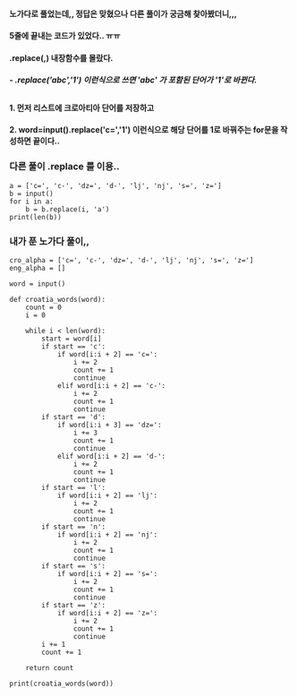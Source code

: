 #### 노가다로 풀었는데,, 정답은 맞혔으나 다른 풀이가 궁금해 찾아봤더니,,,
#### 5줄에 끝내는 코드가 있었다.. ㅠㅠ
#### .replace(,) 내장함수를 몰랐다. 
##### - .replace('abc','1') 이런식으로 쓰면 'abc' 가 포함된 단어가 '1'로 바뀐다.  
##
#### 1. 먼저 리스트에 크로아티아 단어를 저장하고
#### 2. word=input().replace('c=','1') 이런식으로 해당 단어를 1로 바꿔주는 for문을 작성하면 끝이다..
####
####
### 다른 풀이 .replace 를 이용..
````
a = ['c=', 'c-', 'dz=', 'd-', 'lj', 'nj', 's=', 'z=']
b = input()
for i in a:
    b = b.replace(i, 'a')
print(len(b))
````

####
### 내가 푼 노가다 풀이,,
```
cro_alpha = ['c=', 'c-', 'dz=', 'd-', 'lj', 'nj', 's=', 'z=']
eng_alpha = []

word = input()

def croatia_words(word):
    count = 0
    i = 0

    while i < len(word):
        start = word[i]
        if start == 'c':
            if word[i:i + 2] == 'c=':
                i += 2
                count += 1
                continue
            elif word[i:i + 2] == 'c-':
                i += 2
                count += 1
                continue
        if start == 'd':
            if word[i:i + 3] == 'dz=':
                i += 3
                count += 1
                continue
            elif word[i:i + 2] == 'd-':
                i += 2
                count += 1
                continue
        if start == 'l':
            if word[i:i + 2] == 'lj':
                i += 2
                count += 1
                continue
        if start == 'n':
            if word[i:i + 2] == 'nj':
                i += 2
                count += 1
                continue
        if start == 's':
            if word[i:i + 2] == 's=':
                i += 2
                count += 1
                continue
        if start == 'z':
            if word[i:i + 2] == 'z=':
                i += 2
                count += 1
                continue
        i += 1
        count += 1

    return count

print(croatia_words(word))
```
